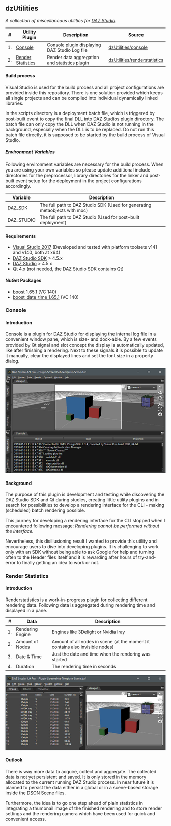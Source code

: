 dzUtilities
---

*A collection of miscellaneous utilities for [DAZ Studio](https://www.daz3d.com/get_studio).*

#|Utility Plugin|Description|Source
---|---|---|---
1.|[Console](#console)|Console plugin displaying DAZ Studio Log file|[dzUtilities/console](https://github.com/tpiekarski/dzUtilities/tree/master/console)
2.|[Render Statistics](#render-statistics)|Render data aggregation and statistics plugin|[dzUtilities/renderstatistics](https://github.com/tpiekarski/dzUtilities/tree/master/renderstatistics)

#### Build process
Visual Studio is used for the build process and all project configurations are
provided inside this repository. There is one solution provided which keeps all
single projects and can be compiled into individual dynamically linked libraries.

In the scripts directory is a deployment batch file, which is triggered by
post-built event to copy the final DLL into DAZ Studios plugin directory.
The batch file can only copy the DLL when DAZ Studio is not running in the background,
especially when the DLL is to be replaced. Do not run this batch file directly,
it is supposed to be started by the build process of Visual Studio.

##### Environment Variables
Following environment variables are necessary for the build process. When you are using
your own variables so please update additional include directories for the preprocessor,
library directories for the linker and post-built event setup for the deployment in the
project configurations accordingly.

Variable|Description
---|---
DAZ_SDK|The full path to DAZ Studio SDK (Used for generating metaobjects with moc)
DAZ_STUDIO|The full path to DAZ Studio (Used for post-built deployment)

#### Requirements
- [Visual Studio 2017](https://www.visualstudio.com/)
  (Developed and tested with platform toolsets v141 and v140, both at x64)
- [DAZ Studio SDK](https://www.daz3d.com/daz-studio-4-5-sdk) > 4.5.x
- [DAZ Studio](https://www.daz3d.com/get_studio) > 4.5.x
- [Qt](https://www.qt.io/) 4.x (not needed, the DAZ Studio SDK contains Qt)

#### NuGet Packages
- [boost](https://www.nuget.org/packages/boost/) 1.65.1 (VC 140)
- [boost_date_time 1.65.1](https://www.nuget.org/packages/boost_date_time-vc140/) (VC 140)

### Console
#### Introduction
Console is a plugin for DAZ Studio for displaying the internal log file
in a convenient window pane, which is size- and dock-able. By a few events
provided by Qt signal and slot concept the display is automatically updated,
like after finishing a rendering. Next to these signals it is possible to update
it manually, clear the displayed lines and set the font size in a property
dialog.

![Screenshot of Console](images/console.jpg?raw=true "Screenshot of Console")

#### Background
The purpose of this plugin is development and testing while discovering the DAZ
Studio SDK and Qt during studies, creating little utility plugins and in search
for possibilities to develop a rendering interface for the CLI - making (scheduled)
batch rendering possible.

This journey for developing a rendering interface for the CLI stopped when I
encountered following message: *Rendering cannot be performed without the interface.*

Nevertheless, this disillusioning result I wanted to provide this utility and
encourage users to dive into developing plugins. It is challenging to work only
with an SDK without being able to ask Google for help and turning often to the
Header files itself and it is rewarding after hours of try-and-error to finally
getting an idea to work or not.

### Render Statistics
#### Introduction
Renderstatistics is a work-in-progress plugin for collecting different rendering data.
Following data is aggregated during rendering time and displayed in a pane.

#|Data|Description
---|---|---
1.|Rendering Engine|Engines like 3Delight or Nvidia Iray
2.|Amount of Nodes|Amount of all nodes in scene (at the moment it contains also invisible nodes)
3.|Date & Time|Just the date and time when the rendering was started
4.|Duration|The rendering time in seconds

![Screenshot of Render Statistics](images/renderstatistics.jpg?raw=true "Screenshot of Render Statistics")

#### Outlook
There is way more data to acquire, collect and aggregate. The collected data is not
yet persistent and saved. It is only stored in the memory allocated to the current
running DAZ Studio process. In near future it is planned to persist the data either
in a global or in a scene-based storage inside the
[DSON](http://docs.daz3d.com/doku.php/public/dson_spec/start) Scene files.

Furthermore, the idea is to go one step ahead of plain statistics in integrating a thumbnail
image of the finished rendering and to store render settings and the rendering camera which
have been used for quick and convenient access.
